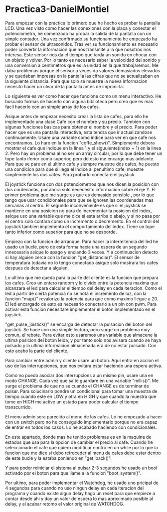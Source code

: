 # Practica3-DanielMontiel

Para empezar con la practica lo primero que he hecho es probar la pantalla LCD. Una vez visto como hacer las conexiones con la placa y conectar el potenciometro, he comenzado ha probar la salida de la pantalla con un simple contador. Una vez confirmado su funcionamiento he empezado ha probar el sensor de ultrasonidos. Tras ver su funcionamiento es necesario poder convertir la informacion que nos transmite a la que nosotros nos interesa. Este sensor nos da el tiempo que tarda un sonido en chocar con un objeto y volver. Por lo tanto es necesario saber la velocidad del sonido y una conversion a centimetros que es la unidad en la que trabajaremos. Me daba problemas porque el sensor a veces da valores demasiados elevados y se quedaban impresas en la pantalla las cifras que no se actualizaban en la siguiente distancia. Para que solo se muestre la nueva informacion necesito hacer un clear de la pantalla antes de imprimirla.

Lo siguiente es ver como hacer que funcione como un menu interactivo. He buscado formas de hacerlo con alguna biblioteca pero creo que es mas facil hacerlo con un simple array de los cafes.

Asique antes de empezar necesito crear la lista de cafes, para ello he implementado una clase Cafe con el nombre y su precio. Tambien con algunas funciones basicas para obtener el nombre y el precio. Para poder hacer que es una pantalla interactiva, esta tendra que ir actualizandose continuamente. Usare una variable como indice para ver en que cafe nos encontramos. Lo hare en la funcion "coffe_show()". Simplemente debera mostrar el cafe que indique en la linea 1 y el siguuiente(index + 1) en la linea 2. Pero hay un problema al no ser un array circular, por lo que debe tener un tope tanto iferior como superior, pero de esto me encargo mas adelante. Para que se pare en el ultimo cafe y siempre muestre dos cafes, he puesto una condicion para que si llega el indice al penultimo cafe, muestre simplemente los dos cafes.
Para probarlo conectare el joystick.

El joystick funciona con dos potenciometros que nos dicen la posicion con dos cordenadas, por ahora solo nececesito informacion sobre el eje Y. El primer problema que me surge es que es demasido sensible , por lo que tengo que usar condicionales para que se ignoren las coordenadas mas cercanas al centro. El segundo inconveniente es que si el joystick se mantiene en una posicion no para de incrementar la posicion del index, asique uso una variable que me dice si esta arriba o abajo, y si no pasa por el centro solo contara como un incremento o decremento. En el control del joystick tambien implemento el comportamiento del index. Tiene un tope tanto inferior como superior para que no se desborde. 

Empiezo con la funcion de arranque. Para hacer la intermitencia del led he usado un bucle, pero de esta forma hacia una espera de un segundo innecesaria asique lo apago y enciando 3 veces. Y a continuacion detecto si hay alguien cerca con la funcion "get_distancia()". El sensor de temperatura todavia no lo tengo conectado asique solo mostrara los cafes despues de detectar a alguien. 

Lo ultimo que me queda para la parte del cliente es la funcion que prepara los cafes. Creo un entero random y lo divido entre la potencia maxima que alcanzara el led para calcular el tiempo del delay en cada iteracion. Como el led a partir de cierta potencia no se nota el incremento de luz, con la funcion "map()" revalorizo la potencia para que como maximo llegue a 20. El led encargado de esto es necesario conectarlo a un pin con pwm.
Para activar esta funcion necesitare implementar el boton implementado en el joystick.

"get_pulse_joistick()" se encarga de detectar la pulsacion del boton del joystick. Se hace con una simple lectura, pero surge un problema muy comun, el rebote. Para evitar esto usaremos una variable que almacene la ultima posicion del boton leida, y por tanto solo nos avisara cuando se haya pulsado y la ultima informacion almacenada era de no estar pulsado. Con esto acabo la parte del cliente.

Para cambiar entre admin y cliente usare un boton. Aqui entra en accion el uso de las interrupciones, que nos evitara estar haciendo una espera activa.

Como no puedo asociar dos interrupcions a un mismo pin, usare una en modo CHANGE. Cada vez que salte guardare en una variable "millis()". Me surge el problema de que no se cuando el CHANGE es de terminar de pulsar. Para solucinarlo pondre un condicional para tomar una muestra de tiempo cuando este en LOW y otra en HIGH y que cuando la muestra que tome en HIGH me active un estado para poder calcular el tiempo transcurrido.

El menu admin sera parecido al menu de los cafes. Lo he empezado a hacer con un switch pero no he conseguido implementarlo porque no era capaz de entrar en todos los casos. Lo he acabado haciendo con condicionales.

En este apartado, donde mas he tenido problemas es en la maquina de estados que usa para la opcion de cambiar el precio al cafe. Cuando he seleccionado el cafe que quiero modificar enntro en un while por lo que la funcion que me dice si debo retroceder al menu de cafes debe estar dentro de este bucle y la estaba poniendo en "get_back()".

Y para poder reiniciar el sistema al pulsar 2-3 segundos he usado un bool activado por el boton para que llame a la funcion "boot_system()".

Por ultimo, para poder implementar el Watchdog, he usado uno pricipal de 4 segundos para cuando no uso ningun delay en cada iteracion del programa y cuando existe algun delay hago un reset para que empieze a contar desde ahi y doy un valor de espera lo mas aproximado posible al delay, y al acabar retomo el valor original de WATCHDOG.




